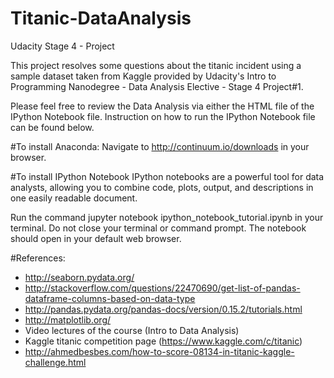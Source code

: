 # Titanic-DataAnalysis
Udacity Stage 4 - Project

This project resolves some questions about the titanic incident using a sample dataset taken from Kaggle provided by Udacity's Intro to Programming Nanodegree - Data Analysis Elective - Stage 4 Project#1.

Please feel free to review the Data Analysis via either the HTML file of the IPython Notebook file. 
Instruction on how to run the IPython Notebook file can be found below. 


#To install Anaconda:
Navigate to http://continuum.io/downloads in your browser.

#To install IPython Notebook
IPython notebooks are a powerful tool for data analysts, allowing you to combine code, plots, output, and descriptions in one easily readable document. 

Run the command jupyter notebook ipython_notebook_tutorial.ipynb in your terminal. Do not close your terminal or command prompt.
The notebook should open in your default web browser.

#References:
* http://seaborn.pydata.org/
* http://stackoverflow.com/questions/22470690/get-list-of-pandas-dataframe-columns-based-on-data-type
* http://pandas.pydata.org/pandas-docs/version/0.15.2/tutorials.html
* http://matplotlib.org/
* Video lectures of the course (Intro to Data Analysis)
* Kaggle titanic competition page (https://www.kaggle.com/c/titanic)
* http://ahmedbesbes.com/how-to-score-08134-in-titanic-kaggle-challenge.html
